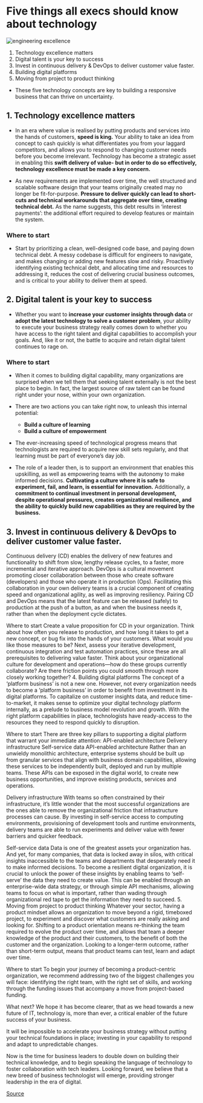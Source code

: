 # Five things all execs should know about technology
![engineering excellence](https://insights-images.thoughtworks.com/Meta_WHERE20ARE20YOU20NOW20120020x20627_9d768b8c4980b9c55fd6f24ebedd9ab6.jpg)

1. Technology excellence matters
2. Digital talent is your key to success
3. Invest in continuous delivery & DevOps to deliver customer value faster.
4. Building digital platforms
5. Moving from project to product thinking

* These five technology concepts are key to building a responsive business that can thrive on uncertainty.
## 1. Technology excellence matters
* In an era where value is realised by putting products and services into the hands of customers, **speed is king.** Your ability to take an idea from concept to cash quickly is what differentiates you from your laggard competitors, and allows you to respond to changing customer needs before you become irrelevant. Technology has become a strategic asset in enabling this **swift delivery of value- but in order to do so effectively, technology excellence must be made a key concern.**

* As new requirements are implemented over time, the well structured and scalable software design that your teams originally created may no longer be fit-for-purpose. **Pressure to deliver quickly can lead to short-cuts and technical workarounds that aggregate over time, creating technical debt.** As the name suggests, this debt results in ‘interest payments’: the additional effort required to develop features or maintain the system. 

### Where to start
* Start by prioritizing a clean, well-designed code base, and paying down technical debt. A messy codebase is difficult for engineers to navigate, and makes changing or adding new features slow and risky. Proactively identifying existing technical debt, and allocating time and resources to addressing it, reduces the cost of delivering crucial business outcomes, and is critical to your ability to deliver them at speed.

## 2. Digital talent is your key to success
* Whether you want to **increase your customer insights through data** or **adopt the latest technology to solve a customer problem**, your ability to execute your business strategy really comes down to whether you have access to the right talent and digital capabilities to accomplish your goals. And, like it or not, the battle to acquire and retain digital talent continues to rage on. 

### Where to start
* When it comes to building digital capability, many organizations are surprised when we tell them that seeking talent externally is not the best place to begin. In fact, the largest source of raw talent can be found right under your nose, within your own organization. 

* There are two actions you can take right now, to unleash this internal potential:
  * **Build a culture of learning**
  * **Build a culture of empowerment**

* The ever-increasing speed of technological progress means that technologists are required to acquire new skill sets regularly, and that learning must be part of everyone’s day job. 

* The role of a leader then, is to support an environment that enables this upskilling, as well as empowering teams with the autonomy to make informed decisions. **Cultivating a culture where it is safe to experiment, fail, and learn, is essential for innovation.** Additionally, a **commitment to continual investment in personal development, despite operational pressures, creates organizational resilience, and the ability to quickly build new capabilities as they are required by the business.**

## 3. Invest in continuous delivery & DevOps to deliver customer value faster.
Continuous delivery (CD) enables the delivery of new features and functionality to shift from slow, lengthy release cycles, to a faster, more incremental and iterative approach. DevOps is a cultural movement promoting closer collaboration between those who create software (developers) and those who operate it in production (Ops). Facilitating this collaboration in your own delivery teams is a crucial component of creating speed and organizational agility, as well as improving resiliency. Pairing CD and DevOps means that the latest feature can be released (safely) to production at the push of a button, as and when the business needs it, rather than when the deployment cycle dictates. 

Where to start
Create a value proposition for CD in your organization. Think about how often you release to production, and how long it takes to get a new concept, or bug fix into the hands of your customers. What would you like those measures to be? Next, assess your iterative development, continuous integration and test automation practices, since these are all prerequisites to delivering value faster. Think about your organizational culture for development and operations—how do these groups currently collaborate? Are there friction points you could smooth through more closely working together?
4. Building digital platforms
The concept of a ‘platform business’ is not a new one. However, not every organization needs to become a ‘platform business’ in order to benefit from investment in its digital platforms. To capitalize on customer insights data, and reduce time-to-market, it makes sense to optimize your digital technology platform internally, as a prelude to business model revolution and growth. With the right platform capabilities in place, technologists have ready-access to the resources they need to respond quickly to disruption. 

Where to start
There are three key pillars to supporting a digital platform that warrant your immediate attention:
API-enabled architecture
Delivery infrastructure
Self-service data
API-enabled architecture
Rather than an unwieldy monolithic architecture, enterprise systems should be built up from granular services that align with business domain capabilities, allowing these services to be independently built, deployed and run by multiple teams. These APIs can be exposed in the digital world, to create new business opportunities, and improve existing products, services and operations. 

Delivery infrastructure
With teams so often constrained by their infrastructure, it’s little wonder that the most successful organizations are the ones able to remove the organizational friction that infrastructure processes can cause. By investing in self-service access to computing environments, provisioning of development tools and runtime environments, delivery teams are able to run experiments and deliver value with fewer barriers and quicker feedback. 

Self-service data
Data is one of the greatest assets your organization has. And yet, for many companies, that data is locked away in silos, with critical insights inaccessible to the teams and departments that desperately need it to make informed decisions. To become a resilient digital organization, it is crucial to unlock the power of these insights by enabling teams to ‘self-serve’ the data they need to create value. This can be enabled through an enterprise-wide data strategy, or through simple API mechanisms, allowing teams to focus on what is important, rather than wading through organizational red tape to get the information they need to succeed. 
5. Moving from project to product thinking
Whatever your sector, having a product mindset allows an organization to move beyond a rigid, timeboxed project, to experiment and discover what customers are really asking and looking for. Shifting to a product orientation means re-thinking the team required to evolve the product over time, and allows that team a deeper knowledge of the product and their customers, to the benefit of both the customer and the organization. Looking to a longer-term outcome, rather than short-term output, means that product teams can test, learn and adapt over time.

Where to start
To begin your journey of becoming a product-centric organization, we recommend addressing two of the biggest challenges you will face: identifying the right team, with the right set of skills, and working through the funding issues that accompany a move from project-based funding.  

What next?
We hope it has become clearer, that as we head towards a new future of IT, technology is, more than ever, a critical enabler of the future success of your business. 

It will be impossible to accelerate your business strategy without putting your technical foundations in place; investing in your capability to respond and adapt to unpredictable changes. 

Now is the time for business leaders to double down on building their technical knowledge, and to begin speaking the language of technology to foster collaboration with tech leaders. Looking forward, we believe that a new breed of business technologist will emerge, providing stronger leadership in the era of digital. 

[Source](https://www.thoughtworks.com/insights/blog/five-things-all-execs-should-know-about-technology-and-why-it-matters-more-ever)

